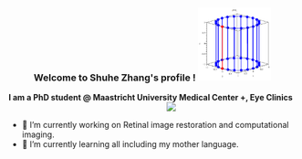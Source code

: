 <h3 align="center">
  Welcome to Shuhe Zhang's profile !
  <img src="https://github.com/ShuheZhang-MUMC/ShuheZhang-MUMC/blob/main/cone.gif" width="128">
</h3>




**I am a PhD student @ Maastricht University Medical Center +, Eye Clinics**
<br>
<a href="https://github.com/anuraghazra/github-readme-stats">
  <img width="45%" align="right" src="https://github-readme-stats.vercel.app/api?username=ShuheZhang-MUMC&show_icons=true" />
</a>
<br>

- 🔭 I’m currently working on Retinal image restoration and computational imaging.
- 🌱 I’m currently learning all including my mother language.

<br>
<br>

<!--
## 🧠 Here are some of my research:
<p align="middle">
  <a href="https://github.com/ShuheZhang-MUMC/elfpie_algorithm"><img width="256" src="https://denvercoder1-github-readme-stats.vercel.app/api/pin/?username=ShuheZhang-MUMC&repo=elfpie_algorithm&theme=light&show_icons=ture" alt="elfpie_algorithm"></a>
  <a href="https://github.com/ShuheZhang-MUMC/Retinal-Image-Blind-Deconvolution"><img width="256" src="https://denvercoder1-github-readme-stats.vercel.app/api/pin/?username=ShuheZhang-MUMC&repo=Retinal-Image-Blind-Deconvolution&theme=light&show_icons=ture" alt="Retinal-Image-Blind-Deconvolution"></a>
</p>
-->

<!--
**ShuheZhang-MUMC/ShuheZhang-MUMC** is a ✨ _special_ ✨ repository because its `README.md` (this file) appears on your GitHub profile.

Here are some ideas to get you started:

- 🔭 I’m currently working on ...
- 🌱 I’m currently learning ...
- 👯 I’m looking to collaborate on ...
- 🤔 I’m looking for help with ...
- 💬 Ask me about ...
- 📫 How to reach me: ...
- 😄 Pronouns: ...
- ⚡ Fun fact: ...
-->
